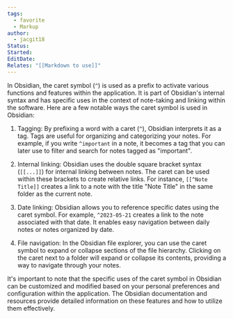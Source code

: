 ```yaml
---
tags:
  - favorite
  - Markup
author:
  - jacgit18
Status: 
Started: 
EditDate: 
Relates: "[[Markdown to use]]"
---
```

In Obsidian, the caret symbol (`^`) is used as a prefix to activate various functions and features within the application. It is part of Obsidian's internal syntax and has specific uses in the context of note-taking and linking within the software. Here are a few notable ways the caret symbol is used in Obsidian:

1. Tagging: By prefixing a word with a caret (`^`), Obsidian interprets it as a tag. Tags are useful for organizing and categorizing your notes. For example, if you write `^important` in a note, it becomes a tag that you can later use to filter and search for notes tagged as "important".

2. Internal linking: Obsidian uses the double square bracket syntax (`[[...]]`) for internal linking between notes. The caret can be used within these brackets to create relative links. For instance, `[[^Note Title]]` creates a link to a note with the title "Note Title" in the same folder as the current note.

3. Date linking: Obsidian allows you to reference specific dates using the caret symbol. For example, `^2023-05-21` creates a link to the note associated with that date. It enables easy navigation between daily notes or notes organized by date.

4. File navigation: In the Obsidian file explorer, you can use the caret symbol to expand or collapse sections of the file hierarchy. Clicking on the caret next to a folder will expand or collapse its contents, providing a way to navigate through your notes.

It's important to note that the specific uses of the caret symbol in Obsidian can be customized and modified based on your personal preferences and configuration within the application. The Obsidian documentation and resources provide detailed information on these features and how to utilize them effectively.